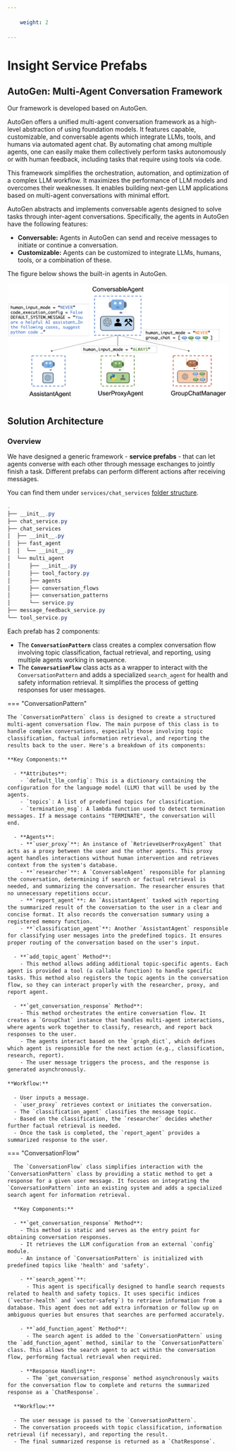 ```yaml
---

    weight: 2

---
```

# Insight Service Prefabs

## AutoGen: Multi-Agent Conversation Framework

Our framework is developed based on AutoGen. 

AutoGen offers a unified multi-agent conversation framework as a high-level abstraction of using foundation models. It features capable, customizable, and conversable agents which integrate LLMs, tools, and humans via automated agent chat. By automating chat among multiple agents, one can easily make them collectively perform tasks autonomously or with human feedback, including tasks that require using tools via code.

This framework simplifies the orchestration, automation, and optimization of a complex LLM workflow. It maximizes the performance of LLM models and overcomes their weaknesses. It enables building next-gen LLM applications based on multi-agent conversations with minimal effort.

AutoGen abstracts and implements conversable agents designed to solve tasks through inter-agent conversations. Specifically, the agents in AutoGen have the following features:

- **Conversable:** Agents in AutoGen can send and receive messages to initiate or continue a conversation.
- **Customizable:** Agents can be customized to integrate LLMs, humans, tools, or a combination of these.

The figure below shows the built-in agents in AutoGen.

<p style="text-align: center;">
    <img src="../images/img.png" alt="autogen image" width="500">
</p>


## Solution Architecture

### Overview 
We have designed a generic framework - **service prefabs** - that can let agents converse with each other through message exchanges to jointly finish a task.
Different prefabs can perform different actions after receiving messages.

You can find them under `services/chat_services`  [folder structure](./folder_structure).


```powershell title="view service prefabs"
.
├── __init__.py
├── chat_service.py
├── chat_services
│  ├── __init__.py
│  ├── fast_agent
│  │  └── __init__.py
│  └── multi_agent
│      ├── __init__.py
│      ├── tool_factory.py
│      ├── agents
│      ├── conversation_flows
│      ├── conversation_patterns
│      └── service.py
├── message_feedback_service.py
└── tool_service.py
```

Each prefab has 2 components:

- The **`ConversationPattern`** class creates a complex conversation flow involving topic classification, factual retrieval, and reporting, using multiple agents working in sequence.
- The **`ConversationFlow`** class acts as a wrapper to interact with the `ConversationPattern` and adds a specialized `search_agent` for health and safety information retrieval. It simplifies the process of getting responses for user messages.


=== "ConversationPattern"
    
    The `ConversationPattern` class is designed to create a structured multi-agent conversation flow. The main purpose of this class is to handle complex conversations, especially those involving topic classification, factual information retrieval, and reporting the results back to the user. Here's a breakdown of its components:
    
    **Key Components:**
    
      - **Attributes**:
        - `default_llm_config`: This is a dictionary containing the configuration for the language model (LLM) that will be used by the agents.
        - `topics`: A list of predefined topics for classification.
        - `termination_msg`: A lambda function used to detect termination messages. If a message contains "TERMINATE", the conversation will end.
      
      - **Agents**:
        - **`user_proxy`**: An instance of `RetrieveUserProxyAgent` that acts as a proxy between the user and the other agents. This proxy agent handles interactions without human intervention and retrieves context from the system's database.
        - **`researcher`**: A `ConversableAgent` responsible for planning the conversation, determining if search or factual retrieval is needed, and summarizing the conversation. The researcher ensures that no unnecessary repetitions occur.
        - **`report_agent`**: An `AssistantAgent` tasked with reporting the summarized result of the conversation to the user in a clear and concise format. It also records the conversation summary using a registered memory function.
        - **`classification_agent`**: Another `AssistantAgent` responsible for classifying user messages into the predefined topics. It ensures proper routing of the conversation based on the user's input.
      
      - **`add_topic_agent` Method**:
        - This method allows adding additional topic-specific agents. Each agent is provided a tool (a callable function) to handle specific tasks. This method also registers the topic agents in the conversation flow, so they can interact properly with the researcher, proxy, and report agent.
    
      - **`get_conversation_response` Method**:
        - This method orchestrates the entire conversation flow. It creates a `GroupChat` instance that handles multi-agent interactions, where agents work together to classify, research, and report back responses to the user.
        - The agents interact based on the `graph_dict`, which defines which agent is responsible for the next action (e.g., classification, research, report).
        - The user message triggers the process, and the response is generated asynchronously.
    
    **Workflow:**

      - User inputs a message.
      - `user_proxy` retrieves context or initiates the conversation.
      - The `classification_agent` classifies the message topic.
      - Based on the classification, the `researcher` decides whether further factual retrieval is needed.
      - Once the task is completed, the `report_agent` provides a summarized response to the user.
    


=== "ConversationFlow"
      
      The `ConversationFlow` class simplifies interaction with the `ConversationPattern` class by providing a static method to get a response for a given user message. It focuses on integrating the `ConversationPattern` into an existing system and adds a specialized search agent for information retrieval.
      
      **Key Components:**
      
      - **`get_conversation_response` Method**:
        - This method is static and serves as the entry point for obtaining conversation responses.
        - It retrieves the LLM configuration from an external `config` module.
        - An instance of `ConversationPattern` is initialized with predefined topics like 'health' and 'safety'.
        
        - **`search_agent`**:
          - This agent is specifically designed to handle search requests related to health and safety topics. It uses specific indices (`vector-health` and `vector-safety`) to retrieve information from a database. This agent does not add extra information or follow up on ambiguous queries but ensures that searches are performed accurately.
      
        - **`add_function_agent` Method**:
          - The search agent is added to the `ConversationPattern` using the `add_function_agent` method, similar to the `ConversationPattern` class. This allows the search agent to act within the conversation flow, performing factual retrieval when required.
      
        - **Response Handling**:
          - The `get_conversation_response` method asynchronously waits for the conversation flow to complete and returns the summarized response as a `ChatResponse`.
      
      **Workflow:**

      - The user message is passed to the `ConversationPattern`.
      - The conversation proceeds with topic classification, information retrieval (if necessary), and reporting the result.
      - The final summarized response is returned as a `ChatResponse`.
      


